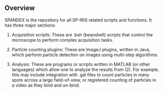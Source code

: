 ## Overview

SPANDEX is the repository for all SP-IRIS related scripts and functions. It has three major sections:

1. Acquisition scripts: These are .bsh (beanshell) scripts that control the microscope to perform complex acquisition tasks.

2. Particle counting plugins: These are ImageJ plugins, written in Java, which perform particle detection on images using multi-step algorithms.

3. Analysis: These are programs or scripts written in MATLAB (or other languages) which allow one to analyze the results from (2). For example, this may include integration with .gal files to count particles in many spots across a large field-of-view, or registered counting of particles in a video as they bind and un-bind.




